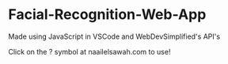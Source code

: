 # Facial-Recognition-Web-App
Made using JavaScript in VSCode and WebDevSimplified's API's

Click on the ? symbol at naailelsawah.com to use!

